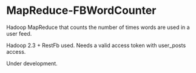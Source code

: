 # MapReduce-FBWordCounter
Hadoop MapReduce that counts the number of times words are used in a user feed.

Hadoop 2.3 + RestFb used. Needs a valid access token with user_posts access.

Under development.
